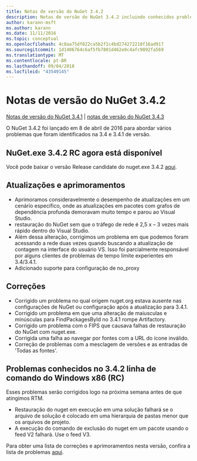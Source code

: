 ```yaml
---
title: Notas de versão do NuGet 3.4.2
description: Notas de versão do NuGet 3.4.2 incluindo conhecidos problemas, correções de bugs, recursos adicionados e DCRs.
author: karann-msft
ms.author: karann
ms.date: 11/11/2016
ms.topic: conceptual
ms.openlocfilehash: 4c8aa75df822ca5b2f1c4bd274272218f16ad917
ms.sourcegitcommit: 1d1406764c6af5fb7801d462e0c4afc9092fa569
ms.translationtype: MT
ms.contentlocale: pt-BR
ms.lasthandoff: 09/04/2018
ms.locfileid: "43549145"
---
```

# <a name="nuget-342-release-notes"></a>Notas de versão do NuGet 3.4.2

[Notas de versão do NuGet 3.4.1](../release-notes/nuget-3.4.1.md) | [notas de versão do NuGet 3.4.3](../release-notes/nuget-3.4.3.md)

O NuGet 3.4.2 foi lançado em 8 de abril de 2016 para abordar vários problemas que foram identificados na 3.4 e 3.4.1 de versão.

## <a name="nugetexe-342-rc-is-now-available"></a>NuGet.exe 3.4.2 RC agora está disponível

Você pode baixar o versão Release candidate do nuget.exe 3.4.2 [aqui](https://dist.nuget.org/index.html).

## <a name="updates-and-improvements"></a>Atualizações e aprimoramentos

* Aprimoramos consideravelmente o desempenho de atualizações em um cenário específico, onde as atualizações em pacotes com grafos de dependência profunda demoravam muito tempo e parou ao Visual Studio.
* restauração do NuGet sem que o tráfego de rede é 2,5 x – 3 vezes mais rápido dentro do Visual Studio.
* Além dessa alteração, corrigimos um problema em que podemos foram acessando a rede duas vezes quando buscando a atualização de contagem na interface do usuário VS. Isso foi parcialmente responsável por alguns clientes de problemas de tempo limite experientes em 3.4/3.4.1.
* Adicionado suporte para configuração de no_proxy

## <a name="fixes"></a>Correções

* Corrigido um problema no qual origem nuget.org estava ausente nas configurações de NuGet ou configuração após a atualização para 3.4.1.
* Corrigido um problema em que uma alteração de maiusculas e minúsculas para FindPackagesById no 3.4.1 rompe Artifactory.
* Corrigido um problema com o FIPS que causava falhas de restauração do NuGet com nuget.exe.
* Corrigida uma falha ao navegar por fontes com a URL do ícone inválido.
* Correção de problemas com a mesclagem de versões e as entradas de 'Todas as fontes'.

## <a name="known-issues-in-342-windows-x86-commandline-rc"></a>Problemas conhecidos no 3.4.2 linha de comando do Windows x86 (RC)

Esses problemas serão corrigidos logo na próxima semana antes de que atingimos RTM.

*  Restauração do nuget em execução em uma solução falhará se o arquivo de solução é colocado em uma hierarquia de pastas menor que os arquivos de projeto.
*  A execução do comando de exclusão do nuget em um pacote usando o feed V2 falhará. Use o feed V3.


Para obter uma lista de correções e aprimoramentos nesta versão, confira a lista de problemas [aqui](https://github.com/NuGet/Home/issues?utf8=%E2%9C%93&q=is%3Aissue+milestone%3A3.4.2++is%3Aclosed+).